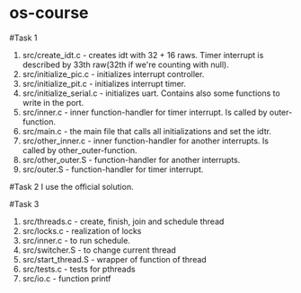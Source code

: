# os-course

#Task 1
1. src/create_idt.c - creates idt with 32 + 16 raws. Timer interrupt is described by 33th raw(32th if we're counting with null).
2. src/initialize_pic.c - initializes interrupt controller.
3. src/initialize_pit.c - initializes interrupt timer.
4. src/initialize_serial.c - initializes uart. Contains also some functions to write in the port.
5. src/inner.c - inner function-handler for timer interrupt. Is called by outer-function.
6. src/main.c - the main file that calls all initializations and set the idtr.
7. src/other_inner.c - inner function-handler for another interrupts. Is called by other_outer-function.
8. src/other_outer.S - function-handler for another interrupts.
9. src/outer.S - function-handler for timer interrupt.

#Task 2
I use the official solution.

#Task 3
1. src/threads.c - create, finish, join and schedule thread 
2. src/locks.c - realization of locks
3. src/inner.c - to run schedule.
4. src/switcher.S - to change current thread
5. src/start_thread.S - wrapper of function of thread
2. src/tests.c - tests for pthreads
3. src/io.c - function printf
